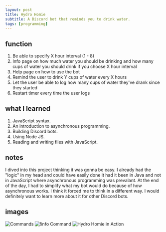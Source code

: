 ```yaml
---
layout: post
title: Hydro Homie
subtitle: A Discord bot that reminds you to drink water.
tags: [programming]
---
```


## function

1. Be able to specify X hour interval (1 - 8)
2. Info page on how much water you should be drinking and how many cups of water you should drink if you choose X hour interval
3. Help page on how to use the bot
4. Remind the user to drink Y cups of water every X hours
5. Let the user be able to log how many cups of water they've drank since they started
6. Restart timer every time the user logs

## what I learned

1. JavaScript syntax.
2. An introduction to asynchronous programming.
3. Building Discord bots.
4. Using Node JS.
5. Reading and writing files with JavaScript.

## notes

I dived into this project thinking it was gonna be easy. I already had the "logic" in my head and could have easily done it had it been in Java and not in JavaScript where asynchronous programming was prevalant. At the end of the day, I had to simplify what my bot would do because of how asynchronous works. I think it forced me to think in a different way. I would definitely want to learn more about it for other Discord bots.

## images
![Commands](https://cdn.discordapp.com/attachments/572552599950327809/574864394836508673/unknown.png)
![!info Command](https://cdn.discordapp.com/attachments/572552599950327809/574864495248408576/unknown.png)
![Hydro Homie in Action](https://cdn.discordapp.com/attachments/572552599950327809/574864616325251082/unknown.png)
